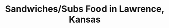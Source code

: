 ---
active: true
name: Sandwiches/Subs
sitemap: true
slug: sandwiches-subs
title: Sandwiches/Subs Food in Lawrence, Kansas
---